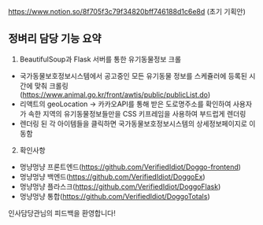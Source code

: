 https://www.notion.so/8f705f3c79f34820bff746188d1c6e8d (초기 기획안)

## 정벼리 담당 기능 요약 ##

1. BeautifulSoup과 Flask 서버를 통한 유기동물정보 크롤
 - 국가동물보호정보시스템에서 공고중인 모든 유기동물 정보를 스케쥴러에 
   등록된 시간에 맞춰 크롤링 
  (https://www.animal.go.kr/front/awtis/public/publicList.do)
 - 리액트의 geoLocation -> 카카오API를 통해 받은 도로명주소를 확인하여 
   사용자가 속한 지역의 유기동물정보들만을 CSS 키프레임을 사용하여 
   부드럽게 렌더링
 - 렌더링 된 각 아이템들을 클릭하면 국가동물보호정보시스템의 
   상세정보페이지로 이동함
 
2. 확인사항
 - 멍냥멍냥 프론트엔드(https://github.com/VerifiedIdiot/Doggo-frontend)
 - 멍냥멍냥 백엔드(https://github.com/VerifiedIdiot/DoggoEx)
 - 멍냥멍냥 플라스크(https://github.com/VerifiedIdiot/DoggoFlask)
 - 멍냥멍냥 통합(https://github.com/VerifiedIdiot/DoggoTotals)

인사담당관님의 피드백을 환영합니다!
